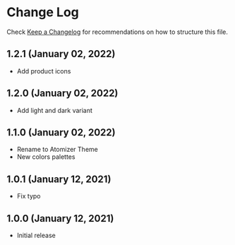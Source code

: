 # Change Log
Check [Keep a Changelog](http://keepachangelog.com/) for recommendations on how to structure this file.

## 1.2.1 (January 02, 2022)
- Add product icons

## 1.2.0 (January 02, 2022)
- Add light and dark variant

## 1.1.0 (January 02, 2022)
- Rename to Atomizer Theme
- New colors palettes

## 1.0.1 (January 12, 2021)
- Fix typo

## 1.0.0 (January 12, 2021)
- Initial release
